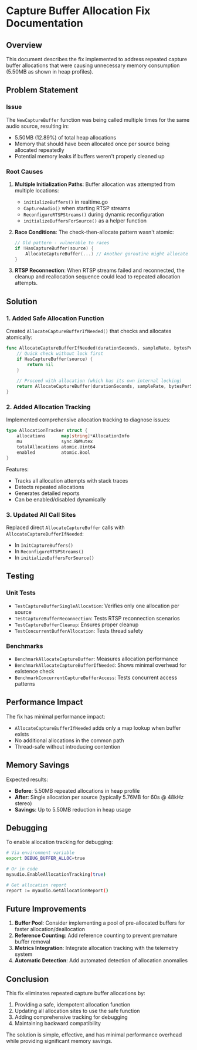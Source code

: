 # Capture Buffer Allocation Fix Documentation

## Overview

This document describes the fix implemented to address repeated capture buffer allocations that were causing unnecessary memory consumption (5.50MB as shown in heap profiles).

## Problem Statement

### Issue
The `NewCaptureBuffer` function was being called multiple times for the same audio source, resulting in:
- 5.50MB (12.89%) of total heap allocations
- Memory that should have been allocated once per source being allocated repeatedly
- Potential memory leaks if buffers weren't properly cleaned up

### Root Causes

1. **Multiple Initialization Paths**: Buffer allocation was attempted from multiple locations:
   - `initializeBuffers()` in realtime.go
   - `CaptureAudio()` when starting RTSP streams
   - `ReconfigureRTSPStreams()` during dynamic reconfiguration
   - `initializeBuffersForSource()` as a helper function

2. **Race Conditions**: The check-then-allocate pattern wasn't atomic:
   ```go
   // Old pattern - vulnerable to races
   if !HasCaptureBuffer(source) {
       AllocateCaptureBuffer(...) // Another goroutine might allocate between check and allocate
   }
   ```

3. **RTSP Reconnection**: When RTSP streams failed and reconnected, the cleanup and reallocation sequence could lead to repeated allocation attempts.

## Solution

### 1. Added Safe Allocation Function

Created `AllocateCaptureBufferIfNeeded()` that checks and allocates atomically:

```go
func AllocateCaptureBufferIfNeeded(durationSeconds, sampleRate, bytesPerSample int, source string) error {
    // Quick check without lock first
    if HasCaptureBuffer(source) {
        return nil
    }
    
    // Proceed with allocation (which has its own internal locking)
    return AllocateCaptureBuffer(durationSeconds, sampleRate, bytesPerSample, source)
}
```

### 2. Added Allocation Tracking

Implemented comprehensive allocation tracking to diagnose issues:

```go
type AllocationTracker struct {
    allocations      map[string]*AllocationInfo
    mu               sync.RWMutex
    totalAllocations atomic.Uint64
    enabled          atomic.Bool
}
```

Features:
- Tracks all allocation attempts with stack traces
- Detects repeated allocations
- Generates detailed reports
- Can be enabled/disabled dynamically

### 3. Updated All Call Sites

Replaced direct `AllocateCaptureBuffer` calls with `AllocateCaptureBufferIfNeeded`:
- In `InitCaptureBuffers()`
- In `ReconfigureRTSPStreams()`
- In `initializeBuffersForSource()`

## Testing

### Unit Tests
- `TestCaptureBufferSingleAllocation`: Verifies only one allocation per source
- `TestCaptureBufferReconnection`: Tests RTSP reconnection scenarios
- `TestCaptureBufferCleanup`: Ensures proper cleanup
- `TestConcurrentBufferAllocation`: Tests thread safety

### Benchmarks
- `BenchmarkAllocateCaptureBuffer`: Measures allocation performance
- `BenchmarkAllocateCaptureBufferIfNeeded`: Shows minimal overhead for existence check
- `BenchmarkConcurrentCaptureBufferAccess`: Tests concurrent access patterns

## Performance Impact

The fix has minimal performance impact:
- `AllocateCaptureBufferIfNeeded` adds only a map lookup when buffer exists
- No additional allocations in the common path
- Thread-safe without introducing contention

## Memory Savings

Expected results:
- **Before**: 5.50MB repeated allocations in heap profile
- **After**: Single allocation per source (typically 5.76MB for 60s @ 48kHz stereo)
- **Savings**: Up to 5.50MB reduction in heap usage

## Debugging

To enable allocation tracking for debugging:

```bash
# Via environment variable
export DEBUG_BUFFER_ALLOC=true

# Or in code
myaudio.EnableAllocationTracking(true)

# Get allocation report
report := myaudio.GetAllocationReport()
```

## Future Improvements

1. **Buffer Pool**: Consider implementing a pool of pre-allocated buffers for faster allocation/deallocation
2. **Reference Counting**: Add reference counting to prevent premature buffer removal
3. **Metrics Integration**: Integrate allocation tracking with the telemetry system
4. **Automatic Detection**: Add automated detection of allocation anomalies

## Conclusion

This fix eliminates repeated capture buffer allocations by:
1. Providing a safe, idempotent allocation function
2. Updating all allocation sites to use the safe function
3. Adding comprehensive tracking for debugging
4. Maintaining backward compatibility

The solution is simple, effective, and has minimal performance overhead while providing significant memory savings.